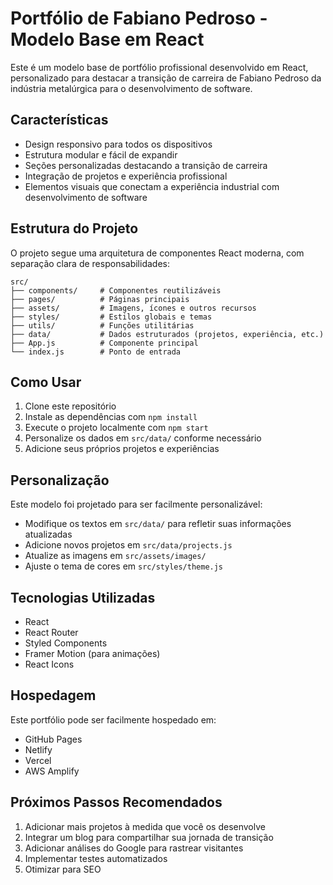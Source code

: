 # Portfólio de Fabiano Pedroso - Modelo Base em React

Este é um modelo base de portfólio profissional desenvolvido em React, personalizado para destacar a transição de carreira de Fabiano Pedroso da indústria metalúrgica para o desenvolvimento de software.

## Características

- Design responsivo para todos os dispositivos
- Estrutura modular e fácil de expandir
- Seções personalizadas destacando a transição de carreira
- Integração de projetos e experiência profissional
- Elementos visuais que conectam a experiência industrial com desenvolvimento de software

## Estrutura do Projeto

O projeto segue uma arquitetura de componentes React moderna, com separação clara de responsabilidades:

```
src/
├── components/     # Componentes reutilizáveis
├── pages/          # Páginas principais
├── assets/         # Imagens, ícones e outros recursos
├── styles/         # Estilos globais e temas
├── utils/          # Funções utilitárias
├── data/           # Dados estruturados (projetos, experiência, etc.)
├── App.js          # Componente principal
└── index.js        # Ponto de entrada
```

## Como Usar

1. Clone este repositório
2. Instale as dependências com `npm install`
3. Execute o projeto localmente com `npm start`
4. Personalize os dados em `src/data/` conforme necessário
5. Adicione seus próprios projetos e experiências

## Personalização

Este modelo foi projetado para ser facilmente personalizável:

- Modifique os textos em `src/data/` para refletir suas informações atualizadas
- Adicione novos projetos em `src/data/projects.js`
- Atualize as imagens em `src/assets/images/`
- Ajuste o tema de cores em `src/styles/theme.js`

## Tecnologias Utilizadas

- React
- React Router
- Styled Components
- Framer Motion (para animações)
- React Icons

## Hospedagem

Este portfólio pode ser facilmente hospedado em:

- GitHub Pages
- Netlify
- Vercel
- AWS Amplify

## Próximos Passos Recomendados

1. Adicionar mais projetos à medida que você os desenvolve
2. Integrar um blog para compartilhar sua jornada de transição
3. Adicionar análises do Google para rastrear visitantes
4. Implementar testes automatizados
5. Otimizar para SEO
